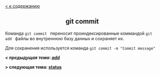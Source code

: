 <!DOCTYPE html>

[ < к содержанию](./readme.md)

<h2 align="center">git commit</h2>


Команда ```git commit ``` переносит проиндексированные коммандой ```git add ``` файлы во внутреннюю базу данных и сохраняет их. 

Для сохранения используется команда ``` git commit -m "Commit message" ```

___< предыдущая тема: [add](add.md)___

__> следующая тема: [status](status.md)__